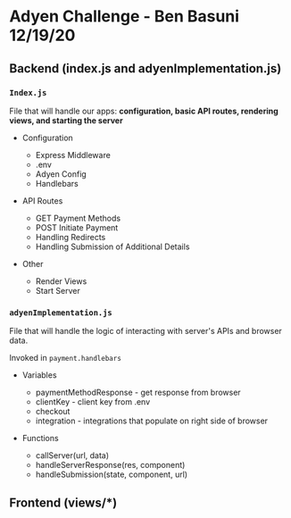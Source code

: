 # Adyen Challenge - Ben Basuni 12/19/20

## Backend (index.js and adyenImplementation.js)

### ```Index.js```
File that will handle our apps: **configuration, basic API routes, rendering views, and starting the server**

* Configuration
    * Express Middleware
    * .env
    * Adyen Config
    * Handlebars
   
* API Routes
    * GET Payment Methods
    * POST Initiate Payment
    * Handling Redirects
    * Handling Submission of Additional Details 

* Other
    * Render Views
    * Start Server
  
### ```adyenImplementation.js```
File that will handle the logic of interacting with server's APIs and browser data.

Invoked in `payment.handlebars`

* Variables
    * paymentMethodResponse - get response from browser
    * clientKey - client key from .env
    * checkout  
    * integration - integrations that populate on right side of browser

* Functions
    * callServer(url, data)
    * handleServerResponse(res, component)
    * handleSubmission(state, component, url)

## Frontend (views/*)
